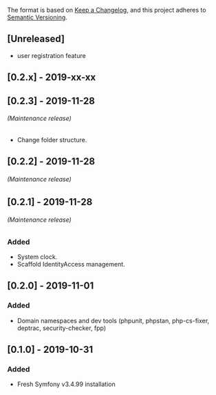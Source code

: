 The format is based on [Keep a Changelog](https://keepachangelog.com/en/1.0.0/),
and this project adheres to [Semantic Versioning](https://semver.org/spec/v2.0.0.html).

## [Unreleased]
- user registration feature

## [0.2.x] - 2019-xx-xx

## [0.2.3] - 2019-11-28
###### (Maintenance release)
- Change folder structure.

## [0.2.2] - 2019-11-28
###### (Maintenance release)

## [0.2.1] - 2019-11-28
###### (Maintenance release)
### Added
- System clock.
- Scaffold IdentityAccess management.

## [0.2.0] - 2019-11-01
### Added
- Domain namespaces and dev tools (phpunit, phpstan, php-cs-fixer, deptrac, security-checker, fpp)

## [0.1.0] - 2019-10-31
### Added
- Fresh Symfony v3.4.99 installation